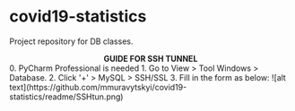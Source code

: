 # covid19-statistics
Project repository for DB classes. 

<div align = center><b>GUIDE FOR SSH TUNNEL</b></div>
0. PyCharm Professional is needed
1. Go to View > Tool Windows > Database.
2. Click '+' > MySQL > SSH/SSL
3. Fill in the form as below:
![alt text](https://github.com/mmuravytskyi/covid19-statistics/readme/SSHtun.png)
